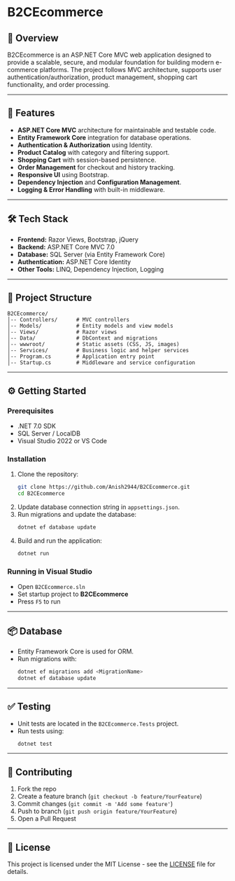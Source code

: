 # B2CEcommerce

## 📖 Overview
B2CEcommerce is an ASP.NET Core MVC web application designed to provide a scalable, secure, and modular foundation for building modern e-commerce platforms. The project follows MVC architecture, supports user authentication/authorization, product management, shopping cart functionality, and order processing.

---

## 🚀 Features
- **ASP.NET Core MVC** architecture for maintainable and testable code.
- **Entity Framework Core** integration for database operations.
- **Authentication & Authorization** using Identity.
- **Product Catalog** with category and filtering support.
- **Shopping Cart** with session-based persistence.
- **Order Management** for checkout and history tracking.
- **Responsive UI** using Bootstrap.
- **Dependency Injection** and **Configuration Management**.
- **Logging & Error Handling** with built-in middleware.

---

## 🛠️ Tech Stack
- **Frontend:** Razor Views, Bootstrap, jQuery  
- **Backend:** ASP.NET Core MVC 7.0  
- **Database:** SQL Server (via Entity Framework Core)  
- **Authentication:** ASP.NET Core Identity  
- **Other Tools:** LINQ, Dependency Injection, Logging  

---

## 📂 Project Structure
```
B2CEcommerce/
│-- Controllers/      # MVC controllers
│-- Models/           # Entity models and view models
│-- Views/            # Razor views
│-- Data/             # DbContext and migrations
│-- wwwroot/          # Static assets (CSS, JS, images)
│-- Services/         # Business logic and helper services
│-- Program.cs        # Application entry point
│-- Startup.cs        # Middleware and service configuration
```

---

## ⚙️ Getting Started

### Prerequisites
- .NET 7.0 SDK  
- SQL Server / LocalDB  
- Visual Studio 2022 or VS Code  

### Installation
1. Clone the repository:
   ```bash
   git clone https://github.com/Anish2944/B2CEcommerce.git
   cd B2CEcommerce
   ```
2. Update database connection string in `appsettings.json`.
3. Run migrations and update the database:
   ```bash
   dotnet ef database update
   ```
4. Build and run the application:
   ```bash
   dotnet run
   ```

### Running in Visual Studio
- Open `B2CEcommerce.sln`  
- Set startup project to **B2CEcommerce**  
- Press `F5` to run  

---

## 📦 Database
- Entity Framework Core is used for ORM.
- Run migrations with:
  ```bash
  dotnet ef migrations add <MigrationName>
  dotnet ef database update
  ```

---

## ✅ Testing
- Unit tests are located in the `B2CEcommerce.Tests` project.  
- Run tests using:
  ```bash
  dotnet test
  ```

---

## 🤝 Contributing
1. Fork the repo  
2. Create a feature branch (`git checkout -b feature/YourFeature`)  
3. Commit changes (`git commit -m 'Add some feature'`)  
4. Push to branch (`git push origin feature/YourFeature`)  
5. Open a Pull Request  

---

## 📜 License
This project is licensed under the MIT License - see the [LICENSE](LICENSE) file for details.  
